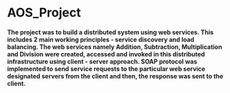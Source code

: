 # AOS_Project
#### The project was to build a distributed system using web services. This includes 2 main working principles - service discovery and load balancing. The web services namely Addition, Subtraction, Multiplication and Division were created, accessed and invoked in this distributed infrastructure using client - server approach. SOAP protocol was implemented to send service requests to the particular web service designated servers from the client and then, the response was sent to the client.
